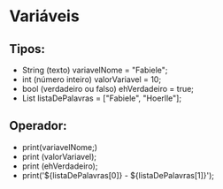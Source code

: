 # Variáveis

## Tipos:

* String (texto) variavelNome = "Fabiele";
* int (número inteiro) valorVariavel = 10; 
* bool (verdadeiro ou falso) ehVerdadeiro = true;
* List<String> listaDePalavras = ["Fabiele", "Hoerlle"];

## Operador:

* print(variavelNome;)
* print (valorVariavel);
* print (ehVerdadeiro);
* print('${listaDePalavras[0]} - ${listaDePalavras[1]}');